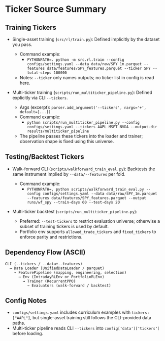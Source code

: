 # Ticker Source Summary

## Training Tickers
- Single-asset training (`src/rl/train.py`): Defined implicitly by the dataset you pass.
  - Command example:
    - `PYTHONPATH=. python -m src.rl.train --config configs/settings.yaml --data data/raw/SPY_1m.parquet --features data/features/SPY_features.parquet --ticker SPY --total-steps 100000`
  - Notes: `--ticker` only names outputs; no ticker list in config is read here.

- Multi-ticker training (`scripts/run_multiticker_pipeline.py`): Defined explicitly via CLI `--tickers`.
  - Args (excerpt): `parser.add_argument('--tickers', nargs='+', default=[...])`
  - Command example:
    - `python scripts/run_multiticker_pipeline.py --config configs/settings.yaml --tickers AAPL MSFT NVDA --output-dir results/multiticker_pipeline`
  - The pipeline passes these tickers into the loader and trainer; observation shape is fixed using this universe.

## Testing/Backtest Tickers
- Walk-forward CLI (`scripts/walkforward_train_eval.py`): Backtests the same instrument implied by `--data/--features` per fold.
  - Command example:
    - `PYTHONPATH=. python scripts/walkforward_train_eval.py --config configs/settings.yaml --data data/raw/SPY_1m.parquet --features data/features/SPY_features.parquet --output runs/wf_spy --train-days 60 --test-days 20`

- Multi-ticker backtest (`scripts/run_multiticker_pipeline.py`):
  - Preferred: `--test-tickers` to restrict evaluation universe; otherwise a subset of training tickers is used by default.
  - Portfolio env supports `allowed_trade_tickers` and `fixed_tickers` to enforce parity and restrictions.

## Dependency Flow (ASCII)
```
CLI (--tickers / --data+--features)
  → Data Loader (UnifiedDataLoader / parquet)
    → FeaturePipeline (mapping, engineering, selection)
      → Env (IntradayRLEnv or PortfolioRLEnv)
        → Trainer (RecurrentPPO)
          → Evaluators (walk-forward / backtest)
```

## Config Notes
- `configs/settings.yaml` includes curriculum examples with `tickers: ["AAPL"]`, but single-asset training still follows the CLI-provided data paths.
- Multi-ticker pipeline reads CLI `--tickers` into `config['data']['tickers']` before loading.
